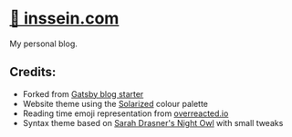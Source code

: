 # [🤯 inssein.com](https://inssein.com/)

My personal blog.

## Credits:

- Forked from [Gatsby blog starter](https://github.com/gatsbyjs/gatsby-starter-blog)
- Website theme using the [Solarized](<https://en.wikipedia.org/wiki/Solarized_(color_scheme)>) colour palette
- Reading time emoji representation from [overreacted.io](https://overreacted.io/)
- Syntax theme based on [Sarah Drasner's Night Owl](https://github.com/sdras/night-owl-vscode-theme/) with small tweaks
